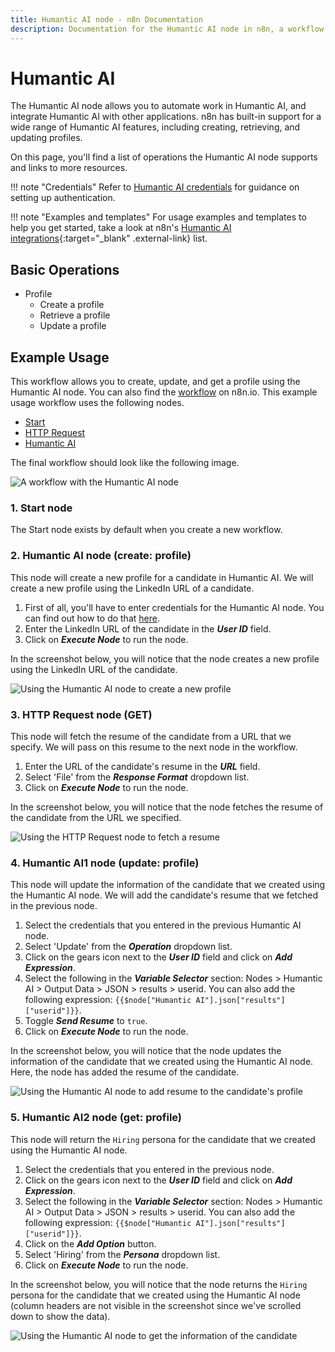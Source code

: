```yaml
---
title: Humantic AI node - n8n Documentation
description: Documentation for the Humantic AI node in n8n, a workflow automation platform. Includes details of operations and configuration, and links to examples and credentials information.
---
```


# Humantic AI

The Humantic AI node allows you to automate work in Humantic AI, and integrate Humantic AI with other applications. n8n has built-in support for a wide range of Humantic AI features, including creating, retrieving, and updating profiles. 

On this page, you'll find a list of operations the Humantic AI node supports and links to more resources.

!!! note "Credentials"
    Refer to [Humantic AI credentials](/integrations/builtin/credentials/humanticai/) for guidance on setting up authentication. 

!!! note "Examples and templates"
    For usage examples and templates to help you get started, take a look at n8n's [Humantic AI integrations](https://n8n.io/integrations/humantic-ai/){:target="_blank" .external-link} list.


## Basic Operations

* Profile
    * Create a profile
    * Retrieve a profile
    * Update a profile

## Example Usage

This workflow allows you to create, update, and get a profile using the Humantic AI node. You can also find the [workflow](https://n8n.io/workflows/784) on n8n.io. This example usage workflow uses the following nodes.
- [Start](/integrations/builtin/core-nodes/n8n-nodes-base.start/)
- [HTTP Request](/integrations/builtin/core-nodes/n8n-nodes-base.httprequest/)
- [Humantic AI]()

The final workflow should look like the following image.

![A workflow with the Humantic AI node](/_images/integrations/builtin/app-nodes/humanticai/workflow.png)

### 1. Start node

The Start node exists by default when you create a new workflow.

### 2. Humantic AI node (create: profile)

This node will create a new profile for a candidate in Humantic AI. We will create a new profile using the LinkedIn URL of a candidate.

1. First of all, you'll have to enter credentials for the Humantic AI node. You can find out how to do that [here](/integrations/builtin/credentials/humanticai/).
2. Enter the LinkedIn URL of the candidate in the ***User ID*** field.
3. Click on ***Execute Node*** to run the node.

In the screenshot below, you will notice that the node creates a new profile using the LinkedIn URL of the candidate.

![Using the Humantic AI node to create a new profile](/_images/integrations/builtin/app-nodes/humanticai/humanticai_node.png)

### 3. HTTP Request node (GET)

This node will fetch the resume of the candidate from a URL that we specify. We will pass on this resume to the next node in the workflow.

1. Enter the URL of the candidate's resume in the ***URL*** field.
2. Select 'File' from the ***Response Format*** dropdown list.
3. Click on ***Execute Node*** to run the node.

In the screenshot below, you will notice that the node fetches the resume of the candidate from the URL we specified.

![Using the HTTP Request node to fetch a resume](/_images/integrations/builtin/app-nodes/humanticai/httprequest_node.png)

### 4. Humantic AI1 node (update: profile)

This node will update the information of the candidate that we created using the Humantic AI node. We will add the candidate's resume that we fetched in the previous node.


1. Select the credentials that you entered in the previous Humantic AI node.
2. Select 'Update' from the ***Operation*** dropdown list.
3. Click on the gears icon next to the ***User ID*** field and click on ***Add Expression***.
4. Select the following in the ***Variable Selector*** section: Nodes > Humantic AI > Output Data > JSON > results > userid. You can also add the following expression: `{{$node["Humantic AI"].json["results"]["userid"]}}`.
5. Toggle ***Send Resume*** to `true`.
6. Click on ***Execute Node*** to run the node.


In the screenshot below, you will notice that the node updates the information of the candidate that we created using the Humantic AI node. Here, the node has added the resume of the candidate.

![Using the Humantic AI node to add resume to the candidate's profile](/_images/integrations/builtin/app-nodes/humanticai/humanticai1_node.png)

### 5. Humantic AI2 node (get: profile)

This node will return the `Hiring` persona for the candidate that we created using the Humantic AI node.

1. Select the credentials that you entered in the previous node.
2. Click on the gears icon next to the ***User ID*** field and click on ***Add Expression***.
3. Select the following in the ***Variable Selector*** section: Nodes > Humantic AI > Output Data > JSON > results > userid. You can also add the following expression: `{{$node["Humantic AI"].json["results"]["userid"]}}`.
4. Click on the ***Add Option*** button.
5. Select 'Hiring' from the ***Persona*** dropdown list.
6. Click on ***Execute Node*** to run the node.

In the screenshot below, you will notice that the node returns the `Hiring` persona for the candidate that we created using the Humantic AI node (column headers are not visible in the screenshot since we've scrolled down to show the data).

![Using the Humantic AI node to get the information of the candidate](/_images/integrations/builtin/app-nodes/humanticai/humanticai2_node.png)


